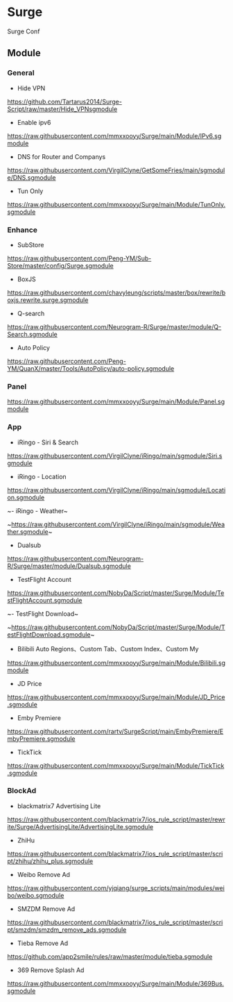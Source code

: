 # Surge
Surge Conf

## Module
### General
 - Hide VPN
 
 https://github.com/Tartarus2014/Surge-Script/raw/master/Hide_VPNsgmodule
 - Enable ipv6
 
 https://raw.githubusercontent.com/mmxxooyy/Surge/main/Module/IPv6.sgmodule
 - DNS for Router and Companys
 
 https://raw.githubusercontent.com/VirgilClyne/GetSomeFries/main/sgmodule/DNS.sgmodule
 - Tun Only
 
 https://raw.githubusercontent.com/mmxxooyy/Surge/main/Module/TunOnly.sgmodule
### Enhance
 - SubStore
 
 https://raw.githubusercontent.com/Peng-YM/Sub-Store/master/config/Surge.sgmodule
 - BoxJS

 https://raw.githubusercontent.com/chavyleung/scripts/master/box/rewrite/boxjs.rewrite.surge.sgmodule
 - Q-search
 
 https://raw.githubusercontent.com/Neurogram-R/Surge/master/module/Q-Search.sgmodule
 - Auto Policy
 
 https://raw.githubusercontent.com/Peng-YM/QuanX/master/Tools/AutoPolicy/auto-policy.sgmodule
### Panel
 https://raw.githubusercontent.com/mmxxooyy/Surge/main/Module/Panel.sgmodule
### App
 - iRingo - Siri & Search
 
 https://raw.githubusercontent.com/VirgilClyne/iRingo/main/sgmodule/Siri.sgmodule
 
 - iRingo - Location
 
 https://raw.githubusercontent.com/VirgilClyne/iRingo/main/sgmodule/Location.sgmodule
 

 ~- iRingo - Weather~
 
 ~https://raw.githubusercontent.com/VirgilClyne/iRingo/main/sgmodule/Weather.sgmodule~
 
 - Dualsub
 
 https://raw.githubusercontent.com/Neurogram-R/Surge/master/module/Dualsub.sgmodule

 - TestFlight Account
 
 https://raw.githubusercontent.com/NobyDa/Script/master/Surge/Module/TestFlightAccount.sgmodule
 
 ~- TestFlight Download~
 
 ~https://raw.githubusercontent.com/NobyDa/Script/master/Surge/Module/TestFlightDownload.sgmodule~
 
 - Bilibili Auto Regions、Custom Tab、Custom Index、Custom My
 
 https://raw.githubusercontent.com/mmxxooyy/Surge/main/Module/Bilibili.sgmodule
 
 - JD Price

 https://raw.githubusercontent.com/mmxxooyy/Surge/main/Module/JD_Price.sgmodule
 
 - Emby Premiere
 
 https://raw.githubusercontent.com/rartv/SurgeScript/main/EmbyPremiere/EmbyPremiere.sgmodule
 
 - TickTick
 
 https://raw.githubusercontent.com/mmxxooyy/Surge/main/Module/TickTick.sgmodule

### BlockAd
 - blackmatrix7 Advertising Lite
 
 https://raw.githubusercontent.com/blackmatrix7/ios_rule_script/master/rewrite/Surge/AdvertisingLite/AdvertisingLite.sgmodule
 
 - ZhiHu
 
 https://raw.githubusercontent.com/blackmatrix7/ios_rule_script/master/script/zhihu/zhihu_plus.sgmodule
 
 - Weibo Remove Ad
 
 https://raw.githubusercontent.com/yjqiang/surge_scripts/main/modules/weibo/weibo.sgmodule
 
 - SMZDM Remove Ad
 
 https://raw.githubusercontent.com/blackmatrix7/ios_rule_script/master/script/smzdm/smzdm_remove_ads.sgmodule
 
 - Tieba Remove Ad
 
 https://github.com/app2smile/rules/raw/master/module/tieba.sgmodule
 
 - 369 Remove Splash Ad
 
 https://raw.githubusercontent.com/mmxxooyy/Surge/main/Module/369Bus.sgmodule
